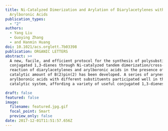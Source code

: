 ```yaml
---
title: Ni-Catalyzed Dimerization and Arylation of Diarylacetylenes with
  Arylboronic Acids
publication_types:
  - "2"
authors:
  - Yang Liu
  - Guoying Zhang
  - and Hanmin Huang
doi: 10.1021/acs.orglett.7b03398
publication: ORGANIC LETTERS
abstract: >+
  A new, facile, and efficient protocol for the synthesis of polysubstituted
  conjugated 1,3-dienes through Ni-catalyzed tandem dimerization/cross-coupling
  reaction of diarylacetylenes and arylboronic acids in the presence of a
  catalytic amount of B(2)pin(2) has been developed. A series of arynes and
  arylboronic acids with different substituents participated well in this
  catalytic system, affording a variety of useful conjugated 1,3-dienes.

draft: false
featured: false
image:
  filename: featured.jpg.gif
  focal_point: Smart
  preview_only: false
date: 2017-12-01T11:51:57.656Z
---
```

